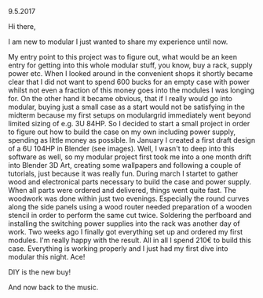 9.5.2017

Hi there,

I am new to modular I just wanted to share my experience until now.

My entry point to this project was to figure out, what would be an keen entry for getting into this whole modular stuff, you know, buy a rack, supply power etc. When I looked around in the convenient shops it shortly became clear that I did not want to spend 600 bucks for an empty case with power whilst not even a fraction of this money goes into the modules I was longing for. On the other hand it became obvious, that if I really would go into modular, buying just a small case as a start would not be satisfying in the midterm because my first setups on modulargrid immediately went beyond limited sizing of e.g. 3U 84HP.
So I decided to start a small project in order to figure out how to build the case on my own including power supply, spending as little money as possible.
In January I created a first draft design of a 6U 104HP in Blender (see images). Well, I wasn't to deep into this software as well, so my modular project first took me into a one month drift into Blender 3D Art, creating some wallpapers and following a couple of tutorials, just because it was really fun.
During march I startet to gather wood and electronical parts necessary to build the case and power supply.
When all parts were ordered and delivered, things went quite fast. The woodwork was done within just two evenings. Especially the round curves along the side panels using a wood router needed preparation of a wooden stencil in order to perform the same cut twice.
Soldering the perfboard and installing the switching power supplies into the rack was another day of work.
Two weeks ago I finally got everything set up and ordered my first modules.
I'm really happy with the result. All in all I spend 210€ to build this case. Everything is working properly and I just had my first dive into modular this night. Ace!

DIY is the new buy!

And now back to the music.
